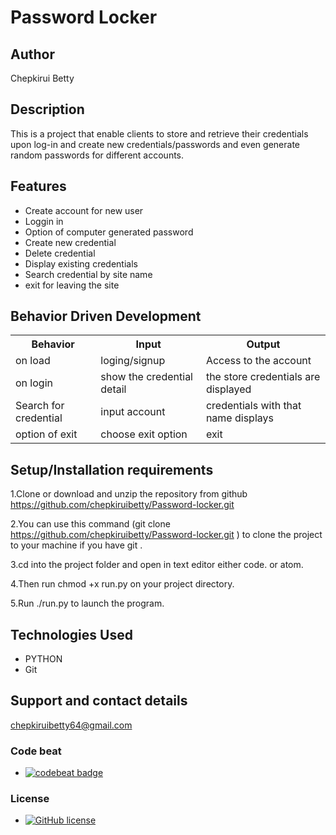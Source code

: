 # Password Locker

## Author

 Chepkirui Betty

## Description
This is a project that enable clients to store and retrieve their credentials upon log-in and create new credentials/passwords and even generate random passwords for different accounts.

## Features
* Create account for new user
* Loggin in
* Option of computer generated password
* Create new credential
* Delete credential
* Display existing credentials
* Search credential by site name
* exit for leaving the site

## Behavior Driven Development
<table>
    <tr>
      <th>Behavior</th> 
      <th>Input</th> 
      <th>Output</th>   
    </tr>
    <tr>
        <td>on load</td>
        <td>loging/signup </td>
        <td>Access to the account</td>
    </tr> 
    <tr>
        <td>on login</td>
        <td>show the credential detail</td>
        <td>the store credentials are displayed</td>
    </tr>
    <tr>
        <td>Search for credential</td>
        <td>input account</td>
        <td>credentials with that name displays</td>
    </tr>
    <tr>
        <td>option of exit</td>
        <td>choose exit option</td>
        <td>exit</td>
    </tr>
       
</table>

## Setup/Installation requirements
1.Clone or download and unzip the repository from github https://github.com/chepkiruibetty/Password-locker.git

2.You can use this command (git clone https://github.com/chepkiruibetty/Password-locker.git ) to clone the project to your machine if you have git .

3.cd into the project folder and open in text editor either code. or atom.

4.Then run chmod +x run.py on your project directory.

5.Run  ./run.py to launch the program.

## Technologies Used

- PYTHON
- Git

## Support and contact details
chepkiruibetty64@gmail.com

### Code beat

- [![codebeat badge](https://codebeat.co/badges/a4834ad7-9168-4fcd-87ee-6305c883b8b8)](https://codebeat.co/projects/github-com-chepkiruibetty-password-locker-betty-password)

### License
- [![GitHub license](https://img.shields.io/github/license/Naereen/StrapDown.js.svg)](https://github.com/Naereen/StrapDown.js/blob/master/LICENSE)